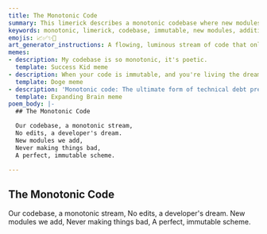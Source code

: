 ```yaml
---
title: The Monotonic Code
summary: This limerick describes a monotonic codebase where new modules are added without editing existing ones, creating an immutable and perfect scheme that is a developer's dream.
keywords: monotonic, limerick, codebase, immutable, new modules, additive, perfect, developer's dream
emojis: 📈✅✨🚀
art_generator_instructions: A flowing, luminous stream of code that only moves forward, with new, glowing modules gracefully attaching to the end of the stream. No edits or changes are seen in the existing code, which remains pristine and unchanging. The overall feeling should be one of peaceful progress, elegant simplicity, and the beauty of an immutable system.
memes:
- description: My codebase is so monotonic, it's poetic.
  template: Success Kid meme
- description: When your code is immutable, and you're living the dream.
  template: Doge meme
- description: 'Monotonic code: The ultimate form of technical debt prevention.'
  template: Expanding Brain meme
poem_body: |-
  ## The Monotonic Code

  Our codebase, a monotonic stream,
  No edits, a developer's dream.
  New modules we add,
  Never making things bad,
  A perfect, immutable scheme.

---
```

## The Monotonic Code

Our codebase, a monotonic stream,
No edits, a developer's dream.
New modules we add,
Never making things bad,
A perfect, immutable scheme.